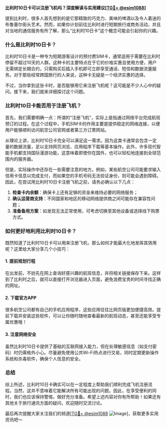**比利时10日卡可以注册飞机吗？深度解读与实用建议[[TG💪+ @esim1088](https://t.me/s/esim1088)]**

提到比利时，很多人首先想到的是它那精致的巧克力、美味的啤酒以及令人着迷的布鲁塞尔街头艺术。然而，如果你计划前往比利时进行短期旅行或商务活动，并且对当地的通信服务有所了解，那么“比利时10日卡”这个概念可能会引起你的兴趣。

### 什么是比利时10日卡？

比利时10日卡是一种专为短期游客设计的预付费SIM卡，通常适用于需要在比利时停留不超过10天的人群。这种卡的主要特点在于它的价格实惠且使用方便，用户无需绑定长期合约，只需购买后插入手机即可立即享受通话、短信和数据流量服务。对于那些经常跨国旅行的人来说，这种卡无疑是一个经济实惠的选择。

不过，当你拿到这张卡时，是否能够用它来注册飞机呢？这可能是不少人心中的疑问。接下来，我们就来详细探讨这个问题。

### 比利时10日卡能否用于注册飞机？

首先，我们需要明确一点：所谓的“注册飞机”，实际上是指通过网络平台完成航班预订的过程。在这个过程中，手机SIM卡的作用主要是提供稳定的网络连接，以便用户能够顺利访问航空公司官网或者第三方订票网站。

从理论上讲，比利时10日卡完全可以满足这一需求。因为这类卡通常会包含一定量的数据流量，足以支持网页浏览、应用程序下载等基本操作。此外，许多现代智能手机都支持国际漫游功能，这意味着即使你在国外，也可以轻松地连接到全球范围内的服务器。

但是，实际操作中还存在一些需要注意的地方。例如，某些航空公司可能要求输入信用卡信息以完成支付，而如果您的手机号码无法验证身份，则可能会遇到障碍。因此，在尝试用比利时10日卡注册飞机之前，请务必确认以下几点：

1. **检查卡内余额**：确保卡上还有足够的资金来维持必要的网络服务；
2. **确认运营商支持**：不同国家和地区的移动网络提供商之间可能存在兼容性问题；
3. **准备备用方案**：如发现无法正常使用，可考虑切换至其他设备或选择线下购票方式。

### 如何更好地利用比利时10日卡？

既然知道了比利时10日卡可以用来注册飞机，那么如何才能最大化地发挥其效用呢？这里给大家分享几个小技巧：

#### 1. 提前规划行程
在出发前，不妨先在网上查询好感兴趣的航班信息，并将相关链接保存下来。这样到了比利时之后，就可以直接打开浏览器进入页面，避免浪费宝贵的时间寻找正确的网址。

#### 2. 下载官方APP
很多航空公司都有自己的手机应用程序，这些应用往往比网页版更加便捷高效。提前下载并安装这些软件，可以让你随时随地查看最新的航班动态，甚至还能享受专属优惠哦！

#### 3. 注意网络安全
虽然比利时10日卡提供了基础的互联网接入能力，但在处理敏感信息（如支付密码）时仍需格外小心。尽量避免使用公共Wi-Fi热点进行交易，同时定期更新操作系统和杀毒软件，确保个人信息的安全。

### 总结

综上所述，比利时10日卡确实可以在一定程度上帮助我们顺利完成飞机注册流程。当然，这并不意味着它能解决所有可能出现的问题。因此，在享受便利的同时，我们也应该保持警惕，做好充分准备。希望上述内容对你有所帮助！如果还有其他关于旅行通讯方面的疑问，欢迎随时交流讨论。

最后再次提醒大家关注我们的频道[[TG💪+ @esim1088](https://t.me/s/esim1088) ![Image](https://i.postimg.cc/4NQfJmqS/Snipaste-2025-05-13-00-14-12.png)]，获取更多实用资讯吧～